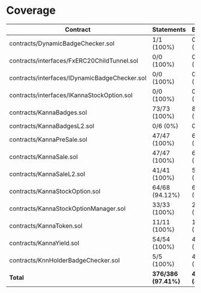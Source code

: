 # Coverage

|Contract|Statements|Branches|Functions|Lines|
|-|-|-|-|-|
|contracts/DynamicBadgeChecker.sol|1/1 (100%)|0/0 (100%)|1/1 (100%)|1/1 (100%)|
|contracts/interfaces/FxERC20ChildTunnel.sol|0/0 (100%)|0/0 (100%)|0/0 (100%)|0/0 (100%)|
|contracts/interfaces/IDynamicBadgeChecker.sol|0/0 (100%)|0/0 (100%)|0/0 (100%)|0/0 (100%)|
|contracts/interfaces/IKannaStockOption.sol|0/0 (100%)|0/0 (100%)|0/0 (100%)|0/0 (100%)|
|contracts/KannaBadges.sol|73/73 (100%)|87/88 (98.86%)|27/27 (100%)|88/88 (100%)|
|contracts/KannaBadgesL2.sol|0/6 (0%)|0/6 (0%)|0/2 (0%)|0/6 (0%)|
|contracts/KannaPreSale.sol|47/47 (100%)|60/60 (100%)|16/16 (100%)|55/55 (100%)|
|contracts/KannaSale.sol|47/47 (100%)|60/60 (100%)|16/16 (100%)|55/55 (100%)|
|contracts/KannaSaleL2.sol|41/41 (100%)|54/54 (100%)|15/15 (100%)|48/48 (100%)|
|contracts/KannaStockOption.sol|64/68 (94.12%)|66/96 (68.75%)|13/13 (100%)|84/85 (98.82%)|
|contracts/KannaStockOptionManager.sol|33/33 (100%)|25/26 (96.15%)|13/13 (100%)|43/43 (100%)|
|contracts/KannaToken.sol|11/11 (100%)|18/18 (100%)|7/7 (100%)|12/12 (100%)|
|contracts/KannaYield.sol|54/54 (100%)|44/58 (75.86%)|13/13 (100%)|83/83 (100%)|
|contracts/KnnHolderBadgeChecker.sol|5/5 (100%)|4/4 (100%)|5/5 (100%)|7/7 (100%)|
|**Total**|**376/386 (97.41%)**|**418/470 (88.94%)**|**126/128 (98.44%)**|**476/483 (98.55%)**|
